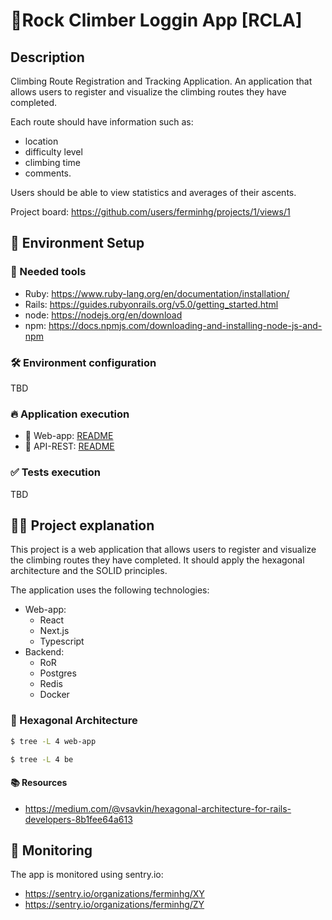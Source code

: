 # 🧗‍Rock Climber Loggin App [RCLA]

## Description

Climbing Route Registration and Tracking Application.
An application that allows users to register and visualize the climbing routes they have completed. 

Each route should have information such as:
- location 
- difficulty level
- climbing time
- comments. 

Users should be able to view statistics and averages of their ascents.

Project board: https://github.com/users/ferminhg/projects/1/views/1 

## 🚀 Environment Setup

### 🐳 Needed tools

- Ruby: https://www.ruby-lang.org/en/documentation/installation/
- Rails: https://guides.rubyonrails.org/v5.0/getting_started.html
- node: https://nodejs.org/en/download
- npm: https://docs.npmjs.com/downloading-and-installing-node-js-and-npm

### 🛠️ Environment configuration
TBD

### 🔥 Application execution

- 🦋 Web-app: [README](/web-app/README.md)
- 🚂 API-REST: [README](/api/README.md)

### ✅ Tests execution
TBD

## 👩‍💻 Project explanation

This project is a web application that allows users to register and visualize the climbing routes they have completed.
It should apply the hexagonal architecture and the SOLID principles. 

The application uses the following technologies:
- Web-app:
  - React
  - Next.js
  - Typescript
- Backend:
  - RoR
  - Postgres
  - Redis
  - Docker

### 🎯 Hexagonal Architecture

```bash
$ tree -L 4 web-app
```


```bash
$ tree -L 4 be
```

#### 📚 Resources
- https://medium.com/@vsavkin/hexagonal-architecture-for-rails-developers-8b1fee64a613

## 📱 Monitoring

The app is monitored using sentry.io:
- https://sentry.io/organizations/ferminhg/XY
- https://sentry.io/organizations/ferminhg/ZY
